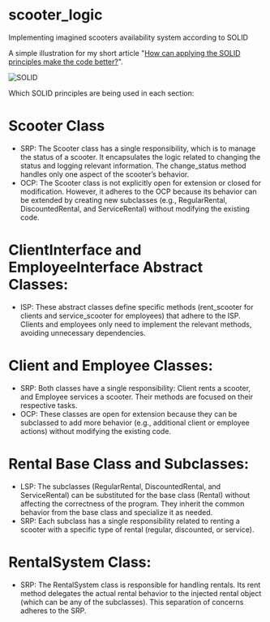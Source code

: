 # scooter_logic
Implementing imagined scooters availability system according to SOLID

A simple illustration for my short article "[How can applying the SOLID principles make the code better?](https://dev.to/antonov_mike/how-can-applying-the-solid-principles-make-the-code-better-3fam)".

![SOLID](https://media.dev.to/cdn-cgi/image/width=1000,height=420,fit=cover,gravity=auto,format=auto/https%3A%2F%2Fdev-to-uploads.s3.amazonaws.com%2Fuploads%2Farticles%2Fc84v1ezup6sw856i0xgl.jpeg)

Which SOLID principles are being used in each section:

# Scooter Class
- SRP: The Scooter class has a single responsibility, which is to manage the status of a scooter. It encapsulates the logic related to changing the status and logging relevant information. The change_status method handles only one aspect of the scooter’s behavior.
- OCP: The Scooter class is not explicitly open for extension or closed for modification. However, it adheres to the OCP because its behavior can be extended by creating new subclasses (e.g., RegularRental, DiscountedRental, and ServiceRental) without modifying the existing code.

# ClientInterface and EmployeeInterface Abstract Classes:
- ISP: These abstract classes define specific methods (rent_scooter for clients and service_scooter for employees) that adhere to the ISP. Clients and employees only need to implement the relevant methods, avoiding unnecessary dependencies.

# Client and Employee Classes:
- SRP: Both classes have a single responsibility: Client rents a scooter, and Employee services a scooter. Their methods are focused on their respective tasks.
- OCP: These classes are open for extension because they can be subclassed to add more behavior (e.g., additional client or employee actions) without modifying the existing code.

# Rental Base Class and Subclasses:
- LSP: The subclasses (RegularRental, DiscountedRental, and ServiceRental) can be substituted for the base class (Rental) without affecting the correctness of the program. They inherit the common behavior from the base class and specialize it as needed.
- SRP: Each subclass has a single responsibility related to renting a scooter with a specific type of rental (regular, discounted, or service).

# RentalSystem Class:
- SRP: The RentalSystem class is responsible for handling rentals. Its rent method delegates the actual rental behavior to the injected rental object (which can be any of the subclasses). This separation of concerns adheres to the SRP.
